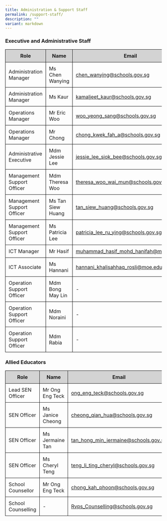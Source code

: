 ```yaml
---
title: Administration & Support Staff
permalink: /support-staff/
description: ""
variant: markdown
---
```

<h3>Executive and Administrative Staff</h3>

<table style="width: 100%; border-collapse: collapse; margin-bottom: 20px;">
  <thead>
    <tr style="background-color: lightgrey;">
      <th style="border: 1px solid black; padding: 10px;">Role</th>
      <th style="border: 1px solid black; padding: 10px;">Name</th>
      <th style="border: 1px solid black; padding: 10px;">Email</th>
    </tr>
  </thead>
  <tbody>
    <tr>
      <td style="border: 1px solid black; padding: 10px;">Administration Manager</td>
      <td style="border: 1px solid black; padding: 10px;">Ms Chen Wanying</td>
      <td style="border: 1px solid black; padding: 10px;"><a href="mailto:chen_wanying@schools.gov.sg">chen_wanying@schools.gov.sg</a></td>
    </tr>
    <tr>
      <td style="border: 1px solid black; padding: 10px;">Administration Manager</td>
      <td style="border: 1px solid black; padding: 10px;">Ms Kaur</td>
      <td style="border: 1px solid black; padding: 10px;"><a href="mailto:kamaljeet_kaur@schools.gov.sg">kamaljeet_kaur@schools.gov.sg</a></td>
    </tr>
    <tr>
      <td style="border: 1px solid black; padding: 10px;">Operations Manager</td>
      <td style="border: 1px solid black; padding: 10px;">Mr Eric Woo</td>
      <td style="border: 1px solid black; padding: 10px;"><a href="mailto:woo_yeong_sang@schools.gov.sg">woo_yeong_sang@schools.gov.sg</a></td>
    </tr>
    <tr>
      <td style="border: 1px solid black; padding: 10px;">Operations Manager</td>
      <td style="border: 1px solid black; padding: 10px;">Mr Chong</td>
      <td style="border: 1px solid black; padding: 10px;"><a href="mailto:chong_kwek_fah_a@schools.gov.sg">chong_kwek_fah_a@schools.gov.sg</a></td>
    </tr>
    <tr>
      <td style="border: 1px solid black; padding: 10px;">Administrative Executive</td>
      <td style="border: 1px solid black; padding: 10px;">Mdm Jessie Lee</td>
      <td style="border: 1px solid black; padding: 10px;"><a href="mailto:jessie_lee_siok_bee@schools.gov.sg">jessie_lee_siok_bee@schools.gov.sg</a></td>
    </tr>
    <tr>
      <td style="border: 1px solid black; padding: 10px;">Management Support Officer</td>
      <td style="border: 1px solid black; padding: 10px;">Mdm Theresa Woo</td>
      <td style="border: 1px solid black; padding: 10px;"><a href="mailto:theresa_woo_wai_mun@schools.gov.sg">theresa_woo_wai_mun@schools.gov.sg</a></td>
    </tr>
    <tr>
      <td style="border: 1px solid black; padding: 10px;">Management Support Officer</td>
      <td style="border: 1px solid black; padding: 10px;">Ms Tan Siew Huang</td>
      <td style="border: 1px solid black; padding: 10px;"><a href="mailto:tan_siew_huang@schools.gov.sg">tan_siew_huang@schools.gov.sg</a></td>
    </tr>
    <tr>
      <td style="border: 1px solid black; padding: 10px;">Management Support Officer</td>
      <td style="border: 1px solid black; padding: 10px;">Ms Patricia Lee</td>
      <td style="border: 1px solid black; padding: 10px;"><a href="mailto:Patricia_Lee_Ru_Ying@schools.gov.sg">patricia_lee_ru_ying@schools.gov.sg</a></td>
    </tr>
    <tr>
      <td style="border: 1px solid black; padding: 10px;">ICT Manager</td>
      <td style="border: 1px solid black; padding: 10px;">Mr Hasif</td>
      <td style="border: 1px solid black; padding: 10px;"><a href="mailto:muhammad_hasif_mohd_hanifah@moe.edu.sg">muhammad_hasif_mohd_hanifah@moe.edu.sg</a></td>
    </tr>
    <tr>
      <td style="border: 1px solid black; padding: 10px;">ICT Associate</td>
      <td style="border: 1px solid black; padding: 10px;">Ms Hannani</td>
      <td style="border: 1px solid black; padding: 10px;"><a href="mailto:hannani_khalisahhaq_rosli@moe.edu.sg">hannani_khalisahhaq_rosli@moe.edu.sg</a></td>
    </tr>
    <tr>
      <td style="border: 1px solid black; padding: 10px;">Operation Support Officer</td>
      <td style="border: 1px solid black; padding: 10px;">Mdm Bong May Lin</td>
      <td style="border: 1px solid black; padding: 10px;">-</td>
    </tr>
    <tr>
      <td style="border: 1px solid black; padding: 10px;">Operation Support Officer</td>
      <td style="border: 1px solid black; padding: 10px;">Mdm Noraini</td>
      <td style="border: 1px solid black; padding: 10px;">-</td>
    </tr>
    <tr>
      <td style="border: 1px solid black; padding: 10px;">Operation Support Officer</td>
      <td style="border: 1px solid black; padding: 10px;">Mdm Rabia</td>
      <td style="border: 1px solid black; padding: 10px;">-</td>
    </tr>
  </tbody>
</table>

<h3>Allied Educators</h3>

<table style="width: 100%; border-collapse: collapse; margin-bottom: 20px;">
  <thead>
    <tr style="background-color: lightgrey;">
      <th style="border: 1px solid black; padding: 10px;">Role</th>
      <th style="border: 1px solid black; padding: 10px;">Name</th>
      <th style="border: 1px solid black; padding: 10px;">Email</th>
    </tr>
  </thead>
  <tbody>
    <tr>
      <td style="border: 1px solid black; padding: 10px;">Lead SEN Officer</td>
      <td style="border: 1px solid black; padding: 10px;">Mr Ong Eng Teck</td>
      <td style="border: 1px solid black; padding: 10px;"><a href="mailto:ong_eng_teck@schools.gov.sg">ong_eng_teck@schools.gov.sg</a></td>
    </tr>
    <tr>
      <td style="border: 1px solid black; padding: 10px;">SEN Officer</td>
      <td style="border: 1px solid black; padding: 10px;">Ms Janice Cheong</td>
      <td style="border: 1px solid black; padding: 10px;"><a href="mailto:cheong_qian_hua@schools.gov.sg">cheong_qian_hua@schools.gov.sg</a></td>
    </tr>
    <tr>
      <td style="border: 1px solid black; padding: 10px;">SEN Officer</td>
      <td style="border: 1px solid black; padding: 10px;">Ms Jermaine Tan</td>
      <td style="border: 1px solid black; padding: 10px;"><a href="mailto:tan_hong_min_jermaine@schools.gov.sg">tan_hong_min_jermaine@schools.gov.sg</a></td>
    </tr>
    <tr>
      <td style="border: 1px solid black; padding: 10px;">SEN Officer</td>
      <td style="border: 1px solid black; padding: 10px;">Ms Cheryl Teng</td>
      <td style="border: 1px solid black; padding: 10px;"><a href="mailto:teng_li_ting_cheryl@schools.gov.sg">teng_li_ting_cheryl@schools.gov.sg</a></td>
    </tr>
    <tr>
      <td style="border: 1px solid black; padding: 10px;">School Counsellor</td>
      <td style="border: 1px solid black; padding: 10px;">Mr Ong Eng Teck</td>
      <td style="border: 1px solid black; padding: 10px;"><a href="mailto:chong_kah_phoon@schools.gov.sg">chong_kah_phoon@schools.gov.sg</a></td>
    </tr>
    <tr>
      <td style="border: 1px solid black; padding: 10px;">School Counselling</td>
      <td style="border: 1px solid black; padding: 10px;">-</td>
      <td style="border: 1px solid black; padding: 10px;"><a href="mailto:Rvps_Counselling@schools.gov.sg">Rvps_Counselling@schools.gov.sg</a></td>
    </tr>
  </tbody>
</table>